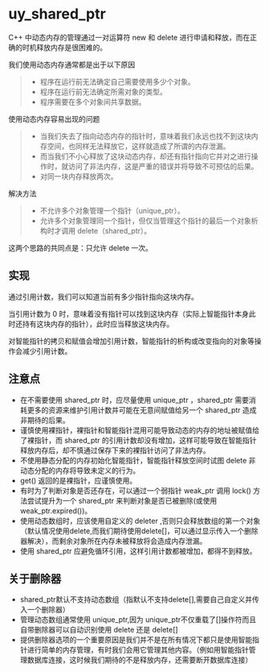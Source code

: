 # uy_shared_ptr
C++ 中动态内存的管理通过一对运算符 new 和 delete 进行申请和释放，而在正确的时机释放内存是很困难的。

我们使用动态内存通常都是出于以下原因

> * 程序在运行前无法确定自己需要使用多少个对象。
> * 程序在运行前无法确定所需对象的类型。
> * 程序需要在多个对象间共享数据。

使用动态内存容易出现的问题

> * 当我们失去了指向动态内存的指针时，意味着我们永远也找不到这块内存空间，也同样无法释放它，这样就造成了所谓的内存泄漏。
> * 而当我们不小心释放了这块动态内存，却还有指针指向它并对之进行操作时，就访问了非法内存，这是严重的错误并将导致不可预估的后果。
> * 对同一块内存释放两次。

解决方法

> * 不允许多个对象管理一个指针（unique_ptr）。
> * 允许多个对象管理同一个指针，但仅当管理这个指针的最后一个对象析构时才调用 delete（shared_ptr）。

这两个思路的共同点是：只允许 delete 一次。


## 实现

通过引用计数，我们可以知道当前有多少指针指向这块内存。

当引用计数为 0 时，意味着没有指针可以找到这块内存（实际上智能指针本身此时还持有这块内存的指针），此时应当释放这块内存。

对智能指针的拷贝和赋值会增加引用计数，智能指针的析构或改变指向的对象等操作会减少引用计数。

## 注意点

* 在不需要使用 shared_ptr 时，应尽量使用 unique_ptr ，shared_ptr 需要消耗更多的资源来维护引用计数并可能在无意间赋值给另一个 shared_ptr 造成非期待的后果。
* 谨慎使用裸指针，裸指针和智能指针混用可能导致动态的内存的地址被赋值给了裸指针，而 shared_ptr 的引用计数却没有增加，这样可能导致在智能指针释放内存后，却不慎通过保存下来的裸指针访问了非法内存。
* 不使用静态分配的内存初始化智能指针，智能指针释放空间时试图 delete 非动态分配的内存将导致未定义的行为。
* get() 返回的是裸指针，应谨慎使用。
* 有时为了判断对象是否还存在，可以通过一个弱指针 weak_ptr 调用 lock() 方法尝试提升为一个 shared_ptr 来判断对象是否已被删除(或使用 weak_ptr.expired())。
* 使用动态数组时，应该使用自定义的 deleter ,否则只会释放数组的第一个对象（默认情况使用delete,而我们期待使用delete[]，可以通过显示传入一个删除器解决），而剩余对象所在内存未被释放将会造成内存泄漏。
* 使用 shared_ptr 应避免循环引用，这样引用计数都被增加，都得不到释放。

## 关于删除器
* shared_ptr默认不支持动态数组（指默认不支持delete[],需要自己自定义并传入一个删除器）
* 管理动态数组通常使用 unique_ptr,因为 unique_ptr不仅重载了[]操作符而且自带删除器可以自动识别使用 delete 还是 delete[]
* 提供删除器选项的一个重要原因是我们并不是在所有情况下都只是使用智能指针进行简单的内存管理，有时我们会用它管理其他内容。（例如用智能指针管理数据库连接，这时候我们期待的不是释放内存，还需要断开数据库连接）
